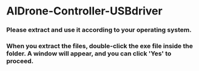# AIDrone-Controller-USBdriver

### Please extract and use it according to your operating system.

### When you extract the files, double-click the exe file inside the folder. A window will appear, and you can click 'Yes' to proceed.
